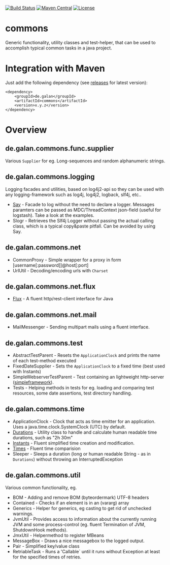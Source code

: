 [![Build Status](https://img.shields.io/travis/galan/commons.svg?style=flat)](https://travis-ci.org/galan/commons)
[![Maven Central](https://img.shields.io/maven-central/v/de.galan/commons.svg?style=flat)](https://maven-badges.herokuapp.com/maven-central/de.galan/commons)
[![License](https://img.shields.io/github/license/galan/commons.svg?style=flat)](https://www.apache.org/licenses/LICENSE-2.0.html)

# commons
Generic functionality, utility classes and test-helper, that can be used to accomplish typical common tasks in a java project.

# Integration with Maven
Just add the following dependency (see [releases](https://github.com/galan/commons/releases) for latest version):

    <dependency>
    	<groupId>de.galan</groupId>
    	<artifactId>commons</artifactId>
    	<version>x.y.z</version>
    </dependency>

# Overview

## de.galan.commons.func.supplier
Various `Supplier` for eg. Long-sequences and random alphanumeric strings. 

## de.galan.commons.logging
Logging facades and utilities, based on log4j2-api so they can be used with any logging-framework such as log4j, log4j2, logback, slf4j, etc..

* [Say](https://github.com/galan/commons/blob/master/documentation/logging.Say.md) - Facade to log without the need to declare a logger. Messages paramters can be passed as MDC/ThreadContext json-field (useful for logstash). Take a look at the examples.
* Slogr - Retrieves the Slf4j Logger without passing the actual calling class, which is a typical copy&paste  pitfall. Can be avoided by using Say.

## de.galan.commons.net
* CommonProxy - Simple wrapper for a proxy in form [username[:password]]@host[:port]
* UrlUtil - Decoding/encoding urls with `Charset`

## de.galan.commons.net.flux
* [Flux](https://github.com/galan/commons/blob/master/documentation/net.flux.Flux.md) - A fluent http/rest-client interface for Java

## de.galan.commons.net.mail
* MailMessenger - Sending multipart mails using a fluent interface.

## de.galan.commons.test
* AbstractTestParent - Resets the `ApplicationClock` and prints the name of each test-method executed
* FixedDateSupplier - Sets the `ApplicationClock` to a fixed time (best used with Instants)
* SimpleWebserverTestParent - Test containing an lightweight http-server ([simpleframework](http://www.simpleframework.org/)).
* Tests - Helping methods in tests for eg. loading and comparing test resources, some date assertions, test directory handling.

## de.galan.commons.time
* ApplicationClock - Clock that acts as time emitter for an application. Uses a java.time.clock.SystemClock (UTC) by default.
* [Durations](https://github.com/galan/commons/blob/master/documentation/time.Durations.md) - Utility class to handle and calculate human readable time durations, such as "2h 30m"
* [Instants](https://github.com/galan/commons/blob/master/documentation/time.Instants.md) - Fluent simplified time creation and modification.
* [Times](https://github.com/galan/commons/blob/master/documentation/time.Times.md) - Fluent time comparision
* Sleeper - Sleeps a duration (long or human readable String - as in `Durations`) without throwing an InterruptedException

## de.galan.commons.util
Various common functionality, eg.

* BOM - Adding and remove BOM (byteordermark) UTF-8 headers
* Contained - Checks if an element is in an (vararg) array
* Generics - Helper for generics, eg casting to get rid of unchecked warnings.
* JvmUtil - Provides access to information about the currently running JVM and some process-control (eg. fluent Termination of JVM, ShutdownHook methods).
* JmxUtil - Helpermethod to register MBeans
* MessageBox - Draws a nice messagebox to the logged output.
* Pair - Simplified key/value class
* RetriableTask - Runs a 'Callable` until it runs without Exception at least for the specified times of retries.

